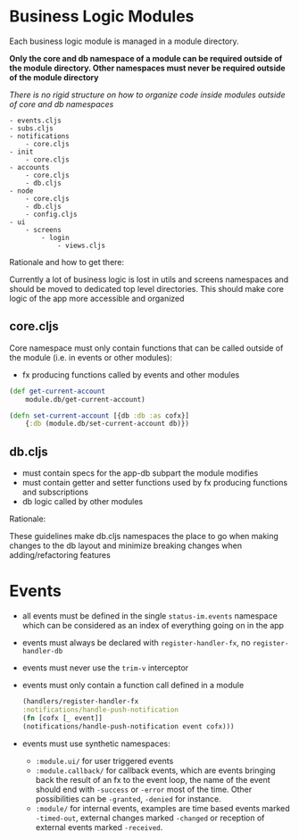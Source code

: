 # Business Logic Modules

Each business logic module is managed in a module directory.

**Only the core and db namespace of a module can be required outside of the module directory. Other namespaces must never be required outside of the module directory**

*There is no rigid structure on how to organize code inside modules outside of core and db namespaces*

```
- events.cljs
- subs.cljs
- notifications
    - core.cljs
- init
    - core.cljs
- accounts
    - core.cljs
    - db.cljs
- node
    - core.cljs
    - db.cljs
    - config.cljs
- ui
    - screens
        - login
            - views.cljs
```

Rationale and how to get there:

Currently a lot of business logic is lost in utils and screens namespaces and should be moved to dedicated top level directories.
This should make core logic of the app more accessible and organized

## core.cljs

Core namespace must only contain functions that can be called outside of the module (i.e. in events or other modules):

- fx producing functions called by events and other modules

```clojure
(def get-current-account 
    module.db/get-current-account)

(defn set-current-account [{db :db :as cofx}] 
    {:db (module.db/set-current-account db)})
```

## db.cljs

- must contain specs for the app-db subpart the module modifies
- must contain getter and setter functions used by fx producing functions and subscriptions
- db logic called by other modules

Rationale:

These guidelines make db.cljs namespaces the place to go when making changes to the db layout and minimize breaking changes when adding/refactoring features

# Events

- all events must be defined in the single `status-im.events` namespace which can be considered as an index of everything going on in the app
- events must always be declared with `register-handler-fx`, no `register-handler-db`
- events must never use the `trim-v` interceptor
- events must only contain a function call defined in a module
    ```clojure
    (handlers/register-handler-fx
    :notifications/handle-push-notification
    (fn [cofx [_ event]]
    (notifications/handle-push-notification event cofx)))
    ```
- events must use synthetic namespaces:

    - `:module.ui/` for user triggered events
    - `:module.callback/` for callback events, which are events bringing back the result of an fx to the event loop, the name of the event should end with `-success` or `-error` most of the time. Other possibilities can be `-granted`, `-denied` for instance.
    - `:module/` for internal events, examples are time based events marked `-timed-out`, external changes marked `-changed` or reception of external events marked `-received`. 
